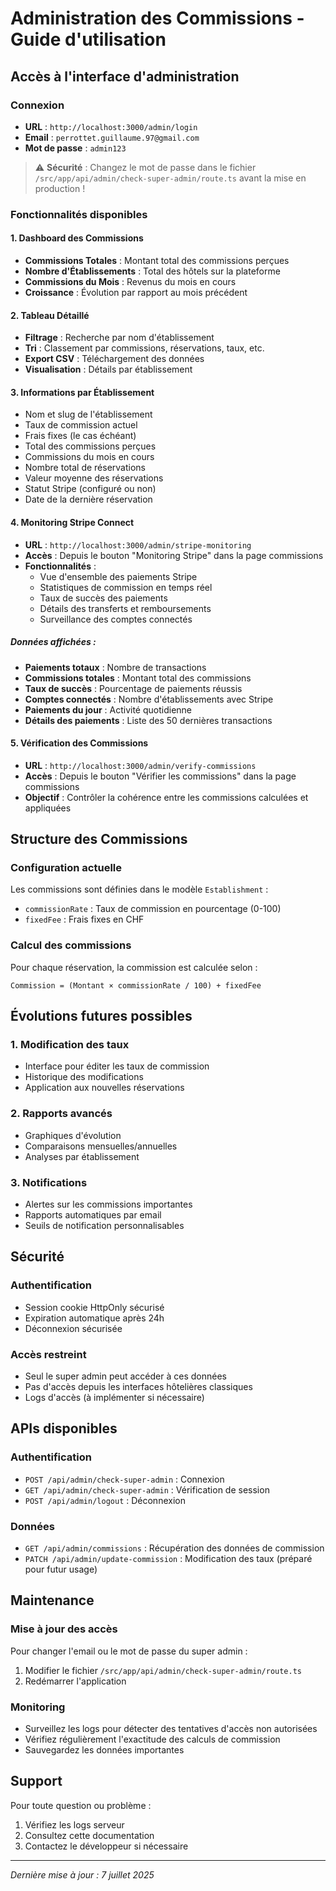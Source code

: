 # Administration des Commissions - Guide d'utilisation

## Accès à l'interface d'administration

### Connexion

- **URL** : `http://localhost:3000/admin/login`
- **Email** : `perrottet.guillaume.97@gmail.com`
- **Mot de passe** : `admin123`

> ⚠️ **Sécurité** : Changez le mot de passe dans le fichier `/src/app/api/admin/check-super-admin/route.ts` avant la mise en production !

### Fonctionnalités disponibles

#### 1. Dashboard des Commissions

- **Commissions Totales** : Montant total des commissions perçues
- **Nombre d'Établissements** : Total des hôtels sur la plateforme
- **Commissions du Mois** : Revenus du mois en cours
- **Croissance** : Évolution par rapport au mois précédent

#### 2. Tableau Détaillé

- **Filtrage** : Recherche par nom d'établissement
- **Tri** : Classement par commissions, réservations, taux, etc.
- **Export CSV** : Téléchargement des données
- **Visualisation** : Détails par établissement

#### 3. Informations par Établissement

- Nom et slug de l'établissement
- Taux de commission actuel
- Frais fixes (le cas échéant)
- Total des commissions perçues
- Commissions du mois en cours
- Nombre total de réservations
- Valeur moyenne des réservations
- Statut Stripe (configuré ou non)
- Date de la dernière réservation

#### 4. Monitoring Stripe Connect

- **URL** : `http://localhost:3000/admin/stripe-monitoring`
- **Accès** : Depuis le bouton "Monitoring Stripe" dans la page commissions
- **Fonctionnalités** :
  - Vue d'ensemble des paiements Stripe
  - Statistiques de commission en temps réel
  - Taux de succès des paiements
  - Détails des transferts et remboursements
  - Surveillance des comptes connectés

##### Données affichées :

- **Paiements totaux** : Nombre de transactions
- **Commissions totales** : Montant total des commissions
- **Taux de succès** : Pourcentage de paiements réussis
- **Comptes connectés** : Nombre d'établissements avec Stripe
- **Paiements du jour** : Activité quotidienne
- **Détails des paiements** : Liste des 50 dernières transactions

#### 5. Vérification des Commissions

- **URL** : `http://localhost:3000/admin/verify-commissions`
- **Accès** : Depuis le bouton "Vérifier les commissions" dans la page commissions
- **Objectif** : Contrôler la cohérence entre les commissions calculées et appliquées

## Structure des Commissions

### Configuration actuelle

Les commissions sont définies dans le modèle `Establishment` :

- `commissionRate` : Taux de commission en pourcentage (0-100)
- `fixedFee` : Frais fixes en CHF

### Calcul des commissions

Pour chaque réservation, la commission est calculée selon :

```
Commission = (Montant × commissionRate / 100) + fixedFee
```

## Évolutions futures possibles

### 1. Modification des taux

- Interface pour éditer les taux de commission
- Historique des modifications
- Application aux nouvelles réservations

### 2. Rapports avancés

- Graphiques d'évolution
- Comparaisons mensuelles/annuelles
- Analyses par établissement

### 3. Notifications

- Alertes sur les commissions importantes
- Rapports automatiques par email
- Seuils de notification personnalisables

## Sécurité

### Authentification

- Session cookie HttpOnly sécurisé
- Expiration automatique après 24h
- Déconnexion sécurisée

### Accès restreint

- Seul le super admin peut accéder à ces données
- Pas d'accès depuis les interfaces hôtelières classiques
- Logs d'accès (à implémenter si nécessaire)

## APIs disponibles

### Authentification

- `POST /api/admin/check-super-admin` : Connexion
- `GET /api/admin/check-super-admin` : Vérification de session
- `POST /api/admin/logout` : Déconnexion

### Données

- `GET /api/admin/commissions` : Récupération des données de commission
- `PATCH /api/admin/update-commission` : Modification des taux (préparé pour futur usage)

## Maintenance

### Mise à jour des accès

Pour changer l'email ou le mot de passe du super admin :

1. Modifier le fichier `/src/app/api/admin/check-super-admin/route.ts`
2. Redémarrer l'application

### Monitoring

- Surveillez les logs pour détecter des tentatives d'accès non autorisées
- Vérifiez régulièrement l'exactitude des calculs de commission
- Sauvegardez les données importantes

## Support

Pour toute question ou problème :

1. Vérifiez les logs serveur
2. Consultez cette documentation
3. Contactez le développeur si nécessaire

---

_Dernière mise à jour : 7 juillet 2025_
